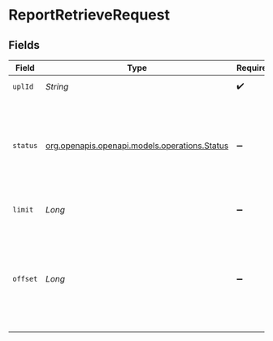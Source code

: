 # ReportRetrieveRequest


## Fields

| Field                                                                                     | Type                                                                                      | Required                                                                                  | Description                                                                               | Example                                                                                   |
| ----------------------------------------------------------------------------------------- | ----------------------------------------------------------------------------------------- | ----------------------------------------------------------------------------------------- | ----------------------------------------------------------------------------------------- | ----------------------------------------------------------------------------------------- |
| `uplId`                                                                                   | *String*                                                                                  | :heavy_check_mark:                                                                        | ID of the upload                                                                          |                                                                                           |
| `status`                                                                                  | [org.openapis.openapi.models.operations.Status](../../models/operations/Status.md)        | :heavy_minus_sign:                                                                        | The status of line items to filter and retrieve. By default all line items are returned.  |                                                                                           |
| `limit`                                                                                   | *Long*                                                                                    | :heavy_minus_sign:                                                                        | How many results to return.                                                               | 10                                                                                        |
| `offset`                                                                                  | *Long*                                                                                    | :heavy_minus_sign:                                                                        | An integer that designates the offset at which to begin returning results. Defaults to 0. |                                                                                           |